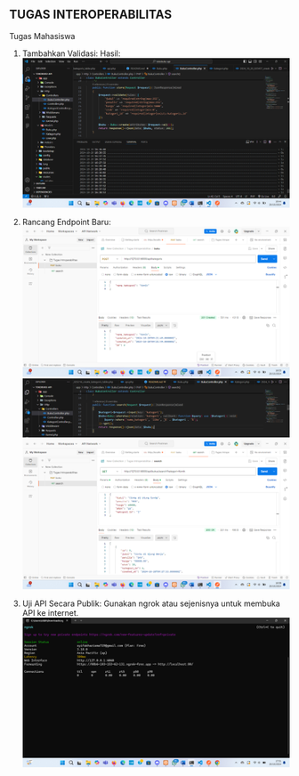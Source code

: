## TUGAS INTEROPERABILITAS

Tugas Mahasiswa
1.	Tambahkan Validasi:
Hasil:
![Validasi](image.png)

2.	Rancang Endpoint Baru:
![Endpoint Baru](image-1.png)
![Search](image-2.png)
![Hasil](image-3.png)

3.	Uji API Secara Publik:
    Gunakan ngrok atau sejenisnya untuk membuka API ke internet.
![Hsil](image-4.png)
